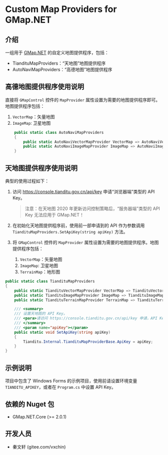 # Custom Map Providers for GMap.NET

## 介绍
一组用于 [GMap.NET](https://github.com/judero01col/GMap.NET) 的自定义地图提供程序，包括：

- TiandituMapProviders：“天地图”地图提供程序
- AutoNaviMapProviders：“高德地图”地图提供程序

## 高德地图提供程序使用说明

直接将 `GMapControl` 控件的 `MapProvider` 属性设置为需要的地图提供程序即可。地图提供程序包括：

1. `VectorMap`：矢量地图
2. `ImageMap`: 卫星地图

```csharp
    public static class AutoNaviMapProviders
    {
        public static AutoNaviVectorMapProvider VectorMap => AutoNaviVectorMapProvider.Instance;
        public static AutoNaviImageMapProvider ImageMap => AutoNaviImageMapProvider.Instance;
    }
```

## 天地图提供程序使用说明

典型的使用过程如下：

1. 访问 https://console.tianditu.gov.cn/api/key 申请“浏览器端”类型的 API Key。

   > 注意：在天地图 2020 年更新访问控制策略后，“服务器端”类型的 API Key 无法应用于 GMap.NET！

2. 在初始化天地图提供程序前，使用前一部申请到的 API 作为参数调用 `TiandituMapProviders.SetApiKey(string apiKey)` 方法。

3. 将 `GMapControl` 控件的 `MapProvider` 属性设置为需要的地图提供程序。地图提供程序包括：

   1. `VectorMap`：矢量地图
   2. `ImageMap`: 卫星地图
   3. `TerrainMap`：地形图

```csharp
public static class TiandituMapProviders
{
    public static TiandituVectorMapProvider VectorMap => TiandituVectorMapProvider.Instance;
    public static TiandituImageMapProvider ImageMap => TiandituImageMapProvider.Instance;
    public static TiandituTerrainMapProvider TerrainMap => TiandituTerrainMapProvider.Instance;

    /// <summary>
    /// 设置天地图的 API Key。
    /// <para>请访问 https://console.tianditu.gov.cn/api/key 申请，API Key 类型请选择“浏览器端”。</para>
    /// </summary>
    /// <param name="apiKey"></param>
    public static void SetApiKey(string apiKey)
    {
        Tianditu.Internal.TiandituMapProviderBase.ApiKey = apiKey;
    }
}
```

## 示例说明

项目中包含了 Windows Forms 的示例项目，使用前请设置环境变量 `TIANDITU_APIKEY`，或者在 `Program.cs` 中设置 API Key。

## 依赖的 Nuget 包

* GMap.NET.Core (>= 2.0.1)

## 开发人员

* 秦文轩 (gitee.com/vxchin)

